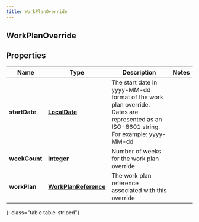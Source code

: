 ```yaml
---
title: WorkPlanOverride
---
```

## WorkPlanOverride


## Properties

| Name | Type | Description | Notes |
| ------------ | ------------- | ------------- | ------------- |
| **startDate** | <!----><!---->[**LocalDate**](LocalDate.html)<!----> | The start date in yyyy-MM-dd format of the work plan override. Dates are represented as an ISO-8601 string. For example: yyyy-MM-dd |  |
| **weekCount** | <!----><!---->**Integer**<!----> | Number of weeks for the work plan override |  |
| **workPlan** | <!----><!---->[**WorkPlanReference**](WorkPlanReference.html)<!----> | The work plan reference associated with this override |  |
{: class="table table-striped"}



